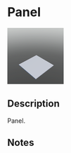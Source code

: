 # Panel

![Panel](../Cropped_Blocks/Building_Blocks/Panel.png)

## Description
<!-- Write a description for this block -->
Panel.

## Notes
<!-- Any extra notes -->
